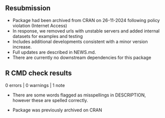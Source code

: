 ## Resubmission 

* Package had been archived from CRAN on 26-11-2024 following policy violation (Internet Access)
* In response, we removed urls with unstable servers and added internal datasets for examples and testing
* Includes additional developments consistent with a minor version increase. 
* Full updates are described in NEWS.md.
* There are currently no downstream dependencies for this package

## R CMD check results

0 errors | 0 warnings | 1 note

* There are some words flagged as misspellings in DESCRIPTION, however these are spelled correctly. 

* Package was previously archived on CRAN
